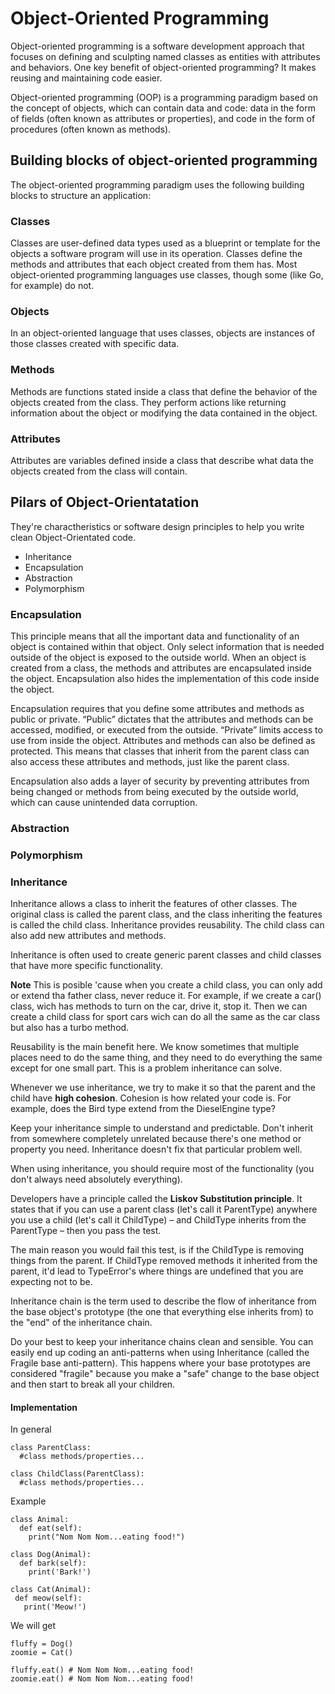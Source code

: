 # Object-Oriented Programming

Object-oriented programming is a software development approach that focuses on defining and sculpting named classes as entities with attributes and behaviors. One key benefit of object-oriented programming? It makes reusing and maintaining code easier. 

Object-oriented programming (OOP) is a programming paradigm based on the concept of objects, which can contain data and code: data in the form of fields (often known as attributes or properties), and code in the form of procedures (often known as methods). 

## Building blocks of object-oriented programming 

The object-oriented programming paradigm uses the following building blocks to structure an application: 

### Classes 

Classes are user-defined data types used as a blueprint or template for the objects a software program will use in its operation. Classes define the methods and attributes that each object created from them has. Most object-oriented programming languages use classes, though some (like Go, for example) do not. 

### Objects 

In an object-oriented language that uses classes, objects are instances of those classes created with specific data. 

### Methods 

Methods are functions stated inside a class that define the behavior of the objects created from the class. They perform actions like returning information about the object or modifying the data contained in the object. 

### Attributes 

Attributes are variables defined inside a class that describe what data the objects created from the class will contain. 

## Pilars of Object-Orientatation

They're charactheristics or software design principles to help you write clean Object-Orientated code.

 + Inheritance
 + Encapsulation
 + Abstraction
 + Polymorphism

### Encapsulation

This principle means that all the important data and functionality of an object is contained within that object. Only select information that is needed outside of the object is exposed to the outside world. When an object is created from a class, the methods and attributes are encapsulated inside the object. Encapsulation also hides the implementation of this code inside the object. 

Encapsulation requires that you define some attributes and methods as public or private. “Public” dictates that the attributes and methods can be accessed, modified, or executed from the outside. “Private” limits access to use from inside the object. Attributes and methods can also be defined as protected. This means that classes that inherit from the parent class can also access these attributes and methods, just like the parent class. 

Encapsulation also adds a layer of security by preventing attributes from being changed or methods from being executed by the outside world, which can cause unintended data corruption.

### Abstraction
### Polymorphism
### Inheritance

Inheritance allows a class to inherit the features of other classes. The original class is called the parent class, and the class inheriting the features is called the child class. Inheritance provides reusability. The child class can also add new attributes and methods. 

Inheritance is often used to create generic parent classes and child classes that have more specific functionality.

**Note** This is posible 'cause when you create a child class, you can only add or extend tha father class, never reduce it.
For example, if we create a car() class, wich has methods to turn on the car, drive it, stop it. Then we can create a child class for sport cars wich can do all the same as the car class but also has a turbo method. 

Reusability is the main benefit here. We know sometimes that multiple places need to do the same thing, and they need to do everything the same except for one small part. This is a problem inheritance can solve.

Whenever we use inheritance, we try to make it so that the parent and the child have **high cohesion**. Cohesion is how related your code is. For example, does the  Bird type extend from the DieselEngine type?

Keep your inheritance simple to understand and predictable. Don't inherit from somewhere completely unrelated because there's one method or property you need. Inheritance doesn't fix that particular problem well.

When using inheritance, you should require most of the functionality (you don't always need absolutely everything).

Developers have a principle called the **Liskov Substitution principle**. It states that if you can use a parent class (let's call it ParentType) anywhere you use a child (let's call it ChildType) – and ChildType inherits from the ParentType – then you pass the test.

The main reason you would fail this test, is if the ChildType is removing things from the parent. If ChildType removed methods it inherited from the parent, it'd lead to TypeError's where things are undefined that you are expecting not to be.

Inheritance chain is the term used to describe the flow of inheritance from the base object's prototype (the one that everything else inherits from) to the "end" of the inheritance chain.

Do your best to keep your inheritance chains clean and sensible. You can easily end up coding an anti-patterns when using Inheritance (called the Fragile base anti-pattern). This happens where your base prototypes are considered "fragile" because you make a "safe" change to the base object and then start to break all your children. 

#### Implementation

In general

    class ParentClass:
      #class methods/properties...
    
    class ChildClass(ParentClass):
      #class methods/properties...

Example

    class Animal: 
      def eat(self): 
        print("Nom Nom Nom...eating food!")

    class Dog(Animal):
      def bark(self):
        print('Bark!')

    class Cat(Animal):
     def meow(self):
       print('Meow!')   

We will get

    fluffy = Dog()
    zoomie = Cat()
    
    fluffy.eat() # Nom Nom Nom...eating food!
    zoomie.eat() # Nom Nom Nom...eating food!

